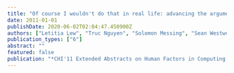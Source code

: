 ```yaml
---
title: "Of course I wouldn't do that in real life: advancing the arguments for increasing realism in HCI experiments"
date: 2011-01-01
publishDate: 2020-06-02T02:04:47.450900Z
authors: ["Letitia Lew", "Truc Nguyen", "Solomon Messing", "Sean Westwood"]
publication_types: ["6"]
abstract: ""
featured: false
publication: "*CHI'11 Extended Abstracts on Human Factors in Computing Systems*"
---
```


